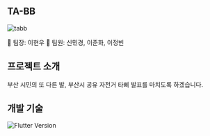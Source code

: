 ## TA-BB

![tabb](https://github.com/user-attachments/assets/855ff8e9-5bbf-448e-a8c7-5326e6289d14)



📣 팀장: 이현우
🔔 팀원: 신민경, 이준화, 이정빈

## 프로젝트 소개 



부산 시민의 또 다른 발, 부산시 공유 자전거 타삐 발표를 마치도록 하겠습니다. 

## 개발 기술

![Flutter Version](https://img.shields.io/badge/flutter-%2302569B.svg?style=flat-square&logo=flutter&logoColor=white)
